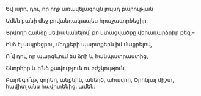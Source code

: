 Եվ արդ, դու, որ ողջ առավելագույն լույսդ բարության

Ամեն բանի մեջ բովանդակապես հրաշագործեցիր,

Ցրվողի գանձը սեփականելով՝ քո ստացվածքը վերադարձրիր քեզ,–

Ինձ էլ ապրեցրու, մեղքերի պարտքերն իմ մաքրելով,

Ո՜վ դու, որ պարգևում ես ձրի և հանպատրաստից,

Շնորհիր և ի՛նձ քավություն ու բժշկություն,

Բարեգո՜ւթ, զորեղ, անքնին, անեղծ, ահավոր, Օրհնյալ միշտ, հավիտյանս հավիտենից. ամեն: